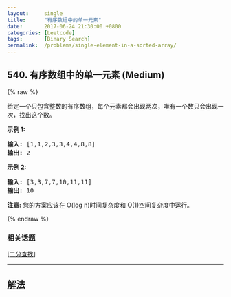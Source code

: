 ```yaml
---
layout:     single
title:      "有序数组中的单一元素"
date:       2017-06-24 21:30:00 +0800
categories: [Leetcode]
tags:       [Binary Search]
permalink:  /problems/single-element-in-a-sorted-array/
---
```


## 540. 有序数组中的单一元素 (Medium)

{% raw %}

<p>给定一个只包含整数的有序数组，每个元素都会出现两次，唯有一个数只会出现一次，找出这个数。</p>

<p><strong>示例 1:</strong></p>

<pre>
<strong>输入:</strong> [1,1,2,3,3,4,4,8,8]
<strong>输出:</strong> 2
</pre>

<p><strong>示例 2:</strong></p>

<pre>
<strong>输入:</strong> [3,3,7,7,10,11,11]
<strong>输出:</strong> 10
</pre>

<p><strong>注意:</strong> 您的方案应该在 O(log n)时间复杂度和 O(1)空间复杂度中运行。</p>

{% endraw %}

### 相关话题
  [[二分查找](https://github.com/openset/leetcode/tree/master/tag/binary-search/README.md)]

---

## [解法](https://github.com/openset/leetcode/tree/master/problems/single-element-in-a-sorted-array)
